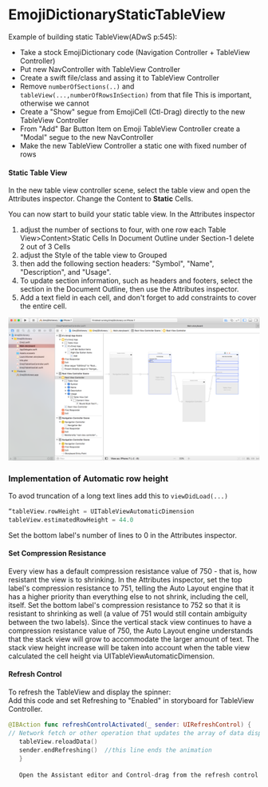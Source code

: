# EmojiDictionaryStaticTableView

Example of building static TableView(ADwS p:545):<br>

* Take a stock EmojiDictionary code (Navigation Controller + TableView Controller)
* Put new NavController with TableView Controller
* Create a swift file/class and assing it to TableView Controller
* Remove ```numberOfSections(..)``` and ```tableView(...,numberOfRowsInSection)``` from that file
  This is important, otherwise we cannot 
* Create a "Show" segue from EmojiCell (Ctl-Drag) directly to the new TableView Controller
* From "Add" Bar Button Item on Emoji TableView Controller create a "Modal" segue to the new NavController 
* Make  the new TableView Controller a static one with fixed number of rows 

#### Static Table View
In the new table view controller scene, select the table view and open the Attributes inspector. Change the Content to **Static** Cells.

You can now start to build your static table view. In the Attributes inspector
1. adjust the number of sections to four, with one row each
Table View>Content>Static Cells
In Document Outline under Section-1 delete 2 out of 3 Cells
2. adjust the Style of the table view to Grouped
3. then add the following section headers: "Symbol", "Name", "Description", and "Usage".
4. To update section information, such as headers and footers, select the section in the Document Outline, then use the Attributes inspector.
5. Add a text field in each cell, and don't forget to add constraints to cover the entire cell.

![storyboard](https://github.com/oobii/EmojiDictStaticTableView/blob/StaticTableView/StaticTableViewStoryboard.png)

### Implementation of Automatic row height
To avod truncation of a long text lines add this to ```viewDidLoad(...)```
```swift
“tableView.rowHeight = UITableViewAutomaticDimension
tableView.estimatedRowHeight = 44.0
```
Set the bottom label's number of lines to 0 in the Attributes inspector.<br>

#### Set Compression Resistance
Every view has a default compression resistance value of 750 - that is, how resistant the view is to shrinking. In the Attributes inspector, set the top label's compression resistance to 751, telling the Auto Layout engine that it has a higher priority than everything else to not shrink, including the cell, itself. Set the bottom label's compression resistance to 752 so that it is resistant to shrinking as well (a value of 751 would still contain ambiguity between the two labels). Since the vertical stack view continues to have a compression resistance value of 750, the Auto Layout engine understands that the stack view will grow to accommodate the larger amount of text. The stack view height increase will be taken into account when the table view calculated the cell height via UITableViewAutomaticDimension.<br>

#### Refresh Control
To refresh the TableView and display the spinner:<br>
Add this code and set Refreshing to "Enabled" in storyboard for TableView Controller.<br>
```swift
@IBAction func refreshControlActivated(_ sender: UIRefreshControl) {
// Network fetch or other operation that updates the array of data displayed in the table view
   tableView.reloadData()
   sender.endRefreshing()  //this line ends the animation
   }
   
   Open the Assistant editor and Control-drag from the refresh control to your refreshControlActivated method.


   
   
   ```
